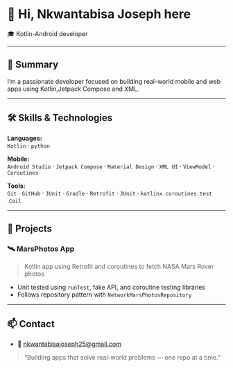 
# 👋 Hi, Nkwantabisa Joseph here

🎓 Kotlin-Android developer

---

## 🧠 Summary

I’m a passionate developer focused on building real-world mobile and web apps using Kotlin,Jetpack Compose and XML.  

---

## 🛠 Skills & Technologies

**Languages:**  
`Kotlin` · `python`

**Mobile:**  
`Android Studio` · `Jetpack Compose` · `Material Design` · `XML UI` · `ViewModel` · `Coroutines`

**Tools:**  
`Git` · `GitHub` · `JUnit` · `Gradle` · `Retrofit` · `JUnit` · `kotlinx.coroutines.test` .`Coil`

---

## 🧩 Projects

### 🛰 MarsPhotos App
> Kotlin app using Retrofit and coroutines to fetch NASA Mars Rover photos

- Unit tested using `runTest`, fake API, and coroutine testing libraries
- Follows repository pattern with `NetworkMarsPhotosRepository`

---

## 📫 Contact

- 📧 nkwantabisajoseph25@gmail.com

> “Building apps that solve real-world problems — one repo at a time.”
